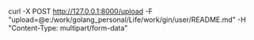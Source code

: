 curl -X POST http://127.0.0.1:8000/upload -F "upload=@e:/work/golang_personal/Life/work/gin/user/README.md" -H "Content-Type: multipart/form-data"